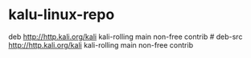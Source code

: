 # kalu-linux-repo
deb http://http.kali.org/kali kali-rolling main non-free contrib # deb-src http://http.kali.org/kali kali-rolling main non-free contrib 
